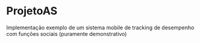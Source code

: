 # ProjetoAS
Implementação exemplo de um sistema mobile de tracking de desempenho com funções sociais (puramente demonstrativo) 
